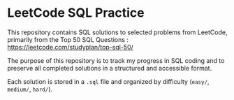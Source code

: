 # LeetCode SQL Practice

This repository contains SQL solutions to selected problems from LeetCode,  
primarily from the Top 50 SQL Questions : https://leetcode.com/studyplan/top-sql-50/

The purpose of this repository is to track my progress in SQL coding and to preserve all completed solutions in a structured and accessible format.

Each solution is stored in a `.sql` file and organized by difficulty (`easy/`, `medium/`, `hard/`).
